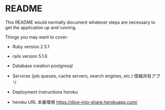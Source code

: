 # README

This README would normally document whatever steps are necessary to get the
application up and running.

Things you may want to cover:

* Ruby version
  2.5.1

* rails version
  5.1.6

* Database creation
  postgresql

* Services (job queues, cache servers, search engines, etc.)
  情報共有アプリ

* Deployment instructions
  heroku

* heroku URL 本番環境
  https://dive-into-share.herokuapp.com/
